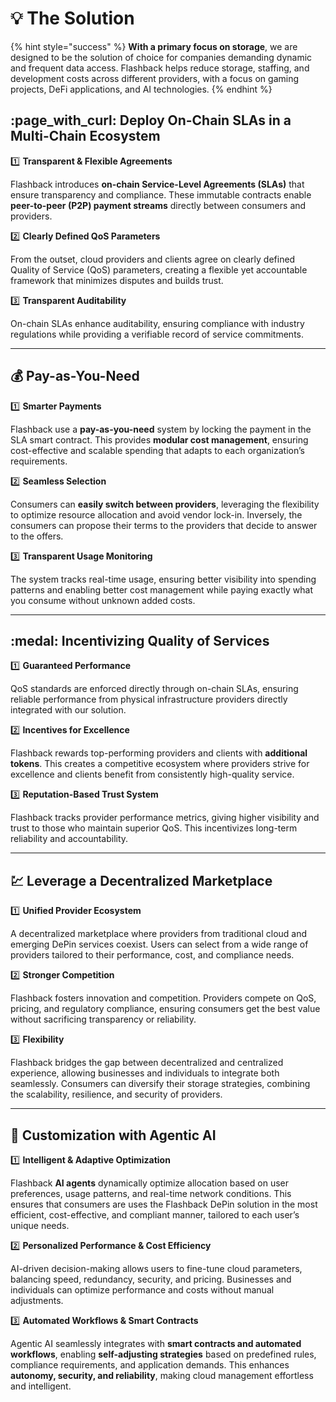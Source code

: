 # 💡 The Solution

{% hint style="success" %}
**With a primary focus on storage**, we are designed to be the solution of choice for companies demanding dynamic and frequent data access. Flashback helps reduce storage, staffing, and development costs across different providers, with a focus on gaming projects, DeFi applications, and AI technologies.
{% endhint %}

## :page\_with\_curl: **Deploy On-Chain** SLAs **in a Multi-Chain Ecosystem**

:one: **Transparent & Flexible Agreements**

Flashback introduces **on-chain Service-Level Agreements (SLAs)** that ensure transparency and compliance. These immutable contracts enable **peer-to-peer (P2P) payment streams** directly between consumers and providers.

:two: **Clearly Defined QoS Parameters**

From the outset, cloud providers and clients agree on clearly defined Quality of Service (QoS) parameters, creating a flexible yet accountable framework that minimizes disputes and builds trust.

:three: **Transparent Auditability**

On-chain SLAs enhance auditability, ensuring compliance with industry regulations while providing a verifiable record of service commitments.

***

## :moneybag: **Pay-as-You-Need**

:one: **Smarter Payments**

Flashback use a **pay-as-you-need** system by locking the payment in the SLA smart contract. This provides **modular cost management**, ensuring cost-effective and scalable spending that adapts to each organization’s requirements.

:two: **Seamless Selection**

Consumers can **easily switch between providers**, leveraging the flexibility to optimize resource allocation and avoid vendor lock-in. Inversely, the consumers can propose their terms to the providers that decide to answer to the offers.

:three: **Transparent Usage Monitoring**

The system tracks real-time usage, ensuring better visibility into spending patterns and enabling better cost management while paying exactly what you consume without unknown added costs.

***

## :medal: Incentivizing Quality of Services

:one: **Guaranteed Performance**

QoS standards are enforced directly through on-chain SLAs, ensuring reliable performance from physical infrastructure providers directly integrated with our solution.

:two: **Incentives for Excellence**

Flashback rewards top-performing providers and clients with **additional tokens**. This creates a competitive ecosystem where providers strive for excellence and clients benefit from consistently high-quality service.

:three: **Reputation-Based Trust System**

Flashback tracks provider performance metrics, giving higher visibility and trust to those who maintain superior QoS. This incentivizes long-term reliability and accountability.

***

## :chart: **Leverage a Decentralized** Marketplace

:one: **Unified Provider Ecosystem**

A decentralized marketplace where providers from traditional cloud and emerging DePin services coexist. Users can select from a wide range of providers tailored to their performance, cost, and compliance needs.

:two: **Stronger Competition**

Flashback fosters innovation and competition. Providers compete on QoS, pricing, and regulatory compliance, ensuring consumers get the best value without sacrificing transparency or reliability.

:three: **Flexibility**

Flashback bridges the gap between decentralized and centralized experience, allowing businesses and individuals to integrate both seamlessly. Consumers can diversify their storage strategies, combining the scalability, resilience, and security of providers.

***

## :robot: **Customization with Agentic AI**

:one: **Intelligent & Adaptive Optimization**

Flashback **AI agents** dynamically optimize allocation based on user preferences, usage patterns, and real-time network conditions. This ensures that consumers are uses the Flashback DePin solution in the most efficient, cost-effective, and compliant manner, tailored to each user’s unique needs.

:two:  **Personalized Performance & Cost Efficiency**

AI-driven decision-making allows users to fine-tune cloud parameters, balancing speed, redundancy, security, and pricing. Businesses and individuals can optimize performance and costs without manual adjustments.

:three: **Automated Workflows & Smart Contracts**

Agentic AI seamlessly integrates with **smart contracts and automated workflows**, enabling **self-adjusting strategies** based on predefined rules, compliance requirements, and application demands. This enhances **autonomy, security, and reliability**, making cloud management effortless and intelligent.

